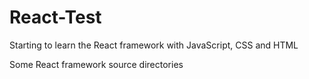 # React-Test
Starting to learn the React framework with JavaScript, CSS and HTML

Some React framework source directories
